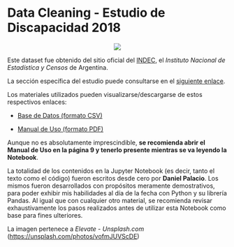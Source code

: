 # Data Cleaning - Estudio de Discapacidad 2018

<p align="center"> 
<img src="https://images.unsplash.com/photo-1569937703691-0f9b8cf21a25?ixlib=rb-1.2.1&ixid=MXwxMjA3fDB8MHxwaG90by1wYWdlfHx8fGVufDB8fHw%3D&auto=format&fit=crop&w=750&q=80">
</p>

Este dataset fue obtenido del sitio oficial del [INDEC](https://www.indec.gob.ar/), el *Instituto Nacional de Estadística y Censos* de Argentina.

La sección específica del estudio puede consultarse en el [siguiente enlace](https://www.indec.gob.ar/indec/web/Institucional-Indec-BasesDeDatos-7).

Los materiales utilizados pueden visualizarse/descargarse de estos respectivos enlaces:

- [Base de Datos (formato CSV)](https://www.indec.gob.ar/ftp/cuadros/menusuperior/enpd/base_estudio_discapacidad_2018.zip)

- [Manual de Uso (formato PDF)](https://www.indec.gob.ar/ftp/cuadros/menusuperior/enpd/estudio_discapacidad_manual_base_datos_usuario.pdf)

Aunque no es absolutamente imprescindible, **se recomienda abrir el Manual de Uso en la página 9 y tenerlo presente mientras se va leyendo la Notebook**.

La totalidad de los contenidos en la Jupyter Notebook (es decir, tanto el texto como el código) fueron escritos desde cero por **Daniel Palacio**. Los mismos fueron desarrollados con propósitos meramente demostrativos, para poder exhibir mis habilidades al día de la fecha con Python y su librería Pandas. Al igual que con cualquier otro material, se recomienda revisar exhaustivamente los pasos realizados antes de utilizar esta Notebook como base para fines ulteriores.

La imagen pertenece a *Elevate* - *Unsplash.com* (https://unsplash.com/photos/vofmJUVScDE)
